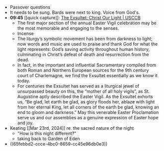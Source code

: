 - Passover questions
- It needs to be sung. Bards were next to king. Voice from God's.
- **09:45** [[quick capture]]:  [The Exsultet: Christ Our Light | USCCB](https://www.usccb.org/prayer-and-worship/liturgical-year-and-calendar/easter/commentary-on-easter-proclamation-exsultet)
	- The first major section of the annual Easter Vigil celebration may be the most memorable and engaging to the senses.
	- Incense
	- The liturgy’s symbolic movement has been from darkness to light; now words and music are used to praise and thank God for what the light represents: God’s saving activity throughout human history, culminating in Christ’s defeat of death and resurrection from the dead.
	- In fact, in the important and influential Sacramentary compiled from both Roman and Northern European sources for the 9th century court of Charlemagne, we find the Exsultet essentially as we know it today.
	- For centuries the Exsultet has served as a liturgical jewel of unsurpassed beauty on this, the “mother of all holy vigils”, as St. Augustine aptly described the Easter Vigil. As the Exsultet exhorts us, “Be glad, let earth be glad, as glory floods her, ablaze with light from her eternal King, let all corners of the earth be glad, knowing an end to gloom and darkness.” May this venerable Easter Proclamation serve us and our assemblies as a genuine expression of Easter hope and joy.
- Keating [[Mar 23rd, 2024]] re. the sacred nature of the night
	- "How is this night different?"
	- taking back to Garden of Eden
- ((65febbd2-ccce-4bc0-8659-cc45e96db0e3))